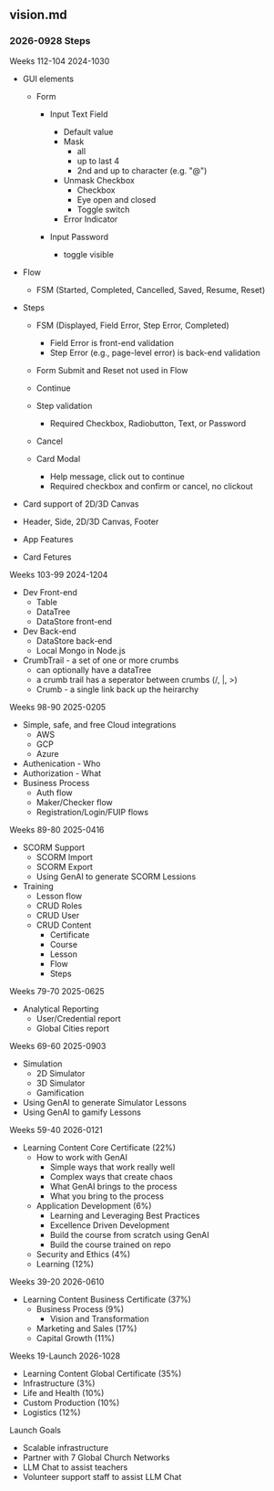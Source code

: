 ## vision.md

### 2026-0928 Steps
Weeks 112-104 2024-1030
- GUI elements
  - Form

    - Input Text Field
      - Default value
      - Mask
        - all
        - up to last 4
        - 2nd and up to character (e.g. "@")
      - Unmask Checkbox
        - Checkbox
        - Eye open and closed
        - Toggle switch
      - Error Indicator

    - Input Password
      - toggle visible

- Flow
  - FSM (Started, Completed, Cancelled, Saved, Resume, Reset)

- Steps
  - FSM (Displayed, Field Error, Step Error, Completed)
    - Field Error is front-end validation
    - Step Error (e.g., page-level error) is back-end validation
  - Form Submit and Reset not used in Flow
  - Continue
  - Step validation
    - Required Checkbox, Radiobutton, Text, or Password
  - Cancel

  - Card Modal
    - Help message, click out to continue
    - Required checkbox and confirm or cancel, no clickout

- Card support of 2D/3D Canvas

- Header, Side, 2D/3D Canvas, Footer
- App Features
- Card Fetures

Weeks 103-99 2024-1204
- Dev Front-end
  - Table
  - DataTree
  - DataStore front-end
- Dev Back-end
  - DataStore back-end
  - Local Mongo in Node.js
- CrumbTrail - a set of one or more crumbs
  - can optionally have a dataTree
  - a crumb trail has a seperator between crumbs (/, |, >)
  - Crumb - a single link back up the heirarchy

Weeks 98-90 2025-0205
- Simple, safe, and free Cloud integrations
  - AWS
  - GCP
  - Azure
- Authenication - Who
- Authorization - What
- Business Process
  - Auth flow
  - Maker/Checker flow
  - Registration/Login/FUIP flows

Weeks 89-80 2025-0416
- SCORM Support
  - SCORM Import
  - SCORM Export
  - Using GenAI to generate SCORM Lessions
- Training
  - Lesson flow
  - CRUD Roles
  - CRUD User
  - CRUD Content
    - Certificate
    - Course
    - Lesson
    - Flow
    - Steps

Weeks 79-70 2025-0625
- Analytical Reporting
  - User/Credential report
  - Global Cities report

Weeks 69-60 2025-0903
- Simulation
  - 2D Simulator
  - 3D Simulator
  - Gamification
- Using GenAI to generate Simulator Lessons
- Using GenAI to gamify Lessons

Weeks 59-40 2026-0121
- Learning Content Core Certificate (22%)
  - How to work with GenAI
    - Simple ways that work really well
    - Complex ways that create chaos
    - What GenAI brings to the process
    - What you bring to the process
  - Application Development (6%)
    - Learning and Leveraging Best Practices
    - Excellence Driven Development
    - Build the course from scratch using GenAI
    - Build the course trained on repo
  - Security and Ethics (4%)
  - Learning (12%)

Weeks 39-20 2026-0610
- Learning Content Business Certificate (37%)
  - Business Process (9%)
    - Vision and Transformation
  - Marketing and Sales (17%)
  - Capital Growth (11%)

 Weeks 19-Launch 2026-1028
 - Learning Content Global Certificate (35%)
  - Infrastructure (3%)
  - Life and Health (10%)
  - Custom Production (10%)
  - Logistics (12%)

Launch Goals
 - Scalable infrastructure
 - Partner with 7 Global Church Networks
 - LLM Chat to assist teachers
 - Volunteer support staff to assist LLM Chat
